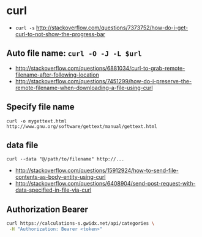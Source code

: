 # curl

- `curl -s` http://stackoverflow.com/questions/7373752/how-do-i-get-curl-to-not-show-the-progress-bar

## Auto file name: `curl -O -J -L $url`

- http://stackoverflow.com/questions/6881034/curl-to-grab-remote-filename-after-following-location
- http://stackoverflow.com/questions/7451299/how-do-i-preserve-the-remote-filename-when-downloading-a-file-using-curl

## Specify file name

`curl -o mygettext.html http://www.gnu.org/software/gettext/manual/gettext.html`

## data file

`curl --data "@/path/to/filename" http://...`

- http://stackoverflow.com/questions/15912924/how-to-send-file-contents-as-body-entity-using-curl
- http://stackoverflow.com/questions/6408904/send-post-request-with-data-specified-in-file-via-curl

## Authorization Bearer

```bash
curl https://calculations-s.gwidx.net/api/categories \
 -H "Authorization: Bearer <token>"
```
